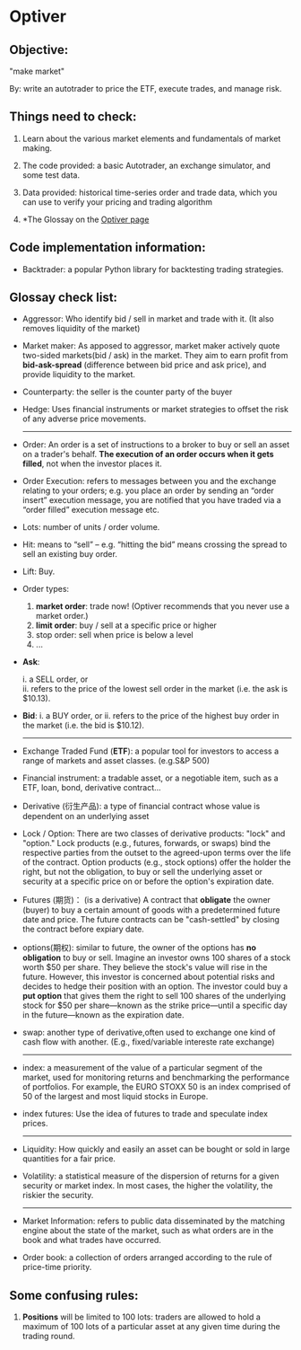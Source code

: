 # Optiver

## Objective: 

"make market"

By: write an autotrader to price the ETF, execute trades, and manage risk.

## Things need to check:
1. Learn about the various market elements and fundamentals of market making.

2. The code provided: a basic Autotrader, an exchange simulator, and some test data.
3. Data provided: historical time-series order and trade data, which you can use to verify your pricing and trading algorithm
4. *The Glossay on the [Optiver page](https://readytradergo.optiver.com/how-to-play/)

## Code implementation information:
- Backtrader: a popular Python library for backtesting trading strategies.

## Glossay check list:

- Aggressor: Who identify bid / sell in market and trade with it. (It also removes liquidity of the market)
- Market maker: As apposed to aggressor, market maker actively quote two-sided markets(bid / ask) in the market. They aim to earn profit from **bid-ask-spread** (difference between bid price and ask price), and provide liquidity to the market.

- Counterparty: the seller is the counter party of the buyer

- Hedge:  Uses financial instruments or market strategies to offset the risk of any adverse price movements. 

    ------------------
- Order: An order is a set of instructions to a broker to buy or sell an asset on a trader's behalf. **The execution of an order occurs when it gets filled**, not when the investor places it.

- Order Execution: refers to messages between you and the exchange relating to your orders; e.g. you place an order by sending an “order insert” execution message, you are notified that you have traded via a “order filled” execution message etc.

- Lots: number of units / order volume.

- Hit: means to “sell” – e.g. “hitting the bid” means crossing the spread to sell an existing buy order.

- Lift: Buy.

- Order types:
    1. **market order**: trade now! (Optiver recommends that you never use a market order.)
    2. **limit order**: buy / sell at a specific price or higher
    3. stop order: sell when price is below a level
    4. ...
- **Ask**:

    i. a SELL order, or     
    ii. refers to the price of the lowest sell order in the market (i.e. the ask is $10.13).

- **Bid**: 
    i. a BUY order, or 
    ii. refers to the price of the highest buy order in the market (i.e. the bid is $10.12).

    -------------------

- Exchange Traded Fund (**ETF**): a popular tool for investors to access a range of markets and asset classes. (e.g.S&P 500) 

- Financial instrument: a tradable asset, or a negotiable item, such as a ETF, loan, bond, derivative contract...

- Derivative (衍生产品): a type of financial contract whose value is dependent on an underlying asset

- Lock / Option: There are two classes of derivative products: "lock" and "option." Lock products (e.g., futures, forwards, or swaps) bind the respective parties from the outset to the agreed-upon terms over the life of the contract. Option products (e.g., stock options) offer the holder the right, but not the obligation, to buy or sell the underlying asset or security at a specific price on or before the option's expiration date. 

- Futures (期货)： (is a derivative) A contract that **obligate** the owner (buyer) to buy a certain amount of goods with a predetermined future date and price. The future contracts can be "cash-settled" by closing the contract before expiary date.

- options(期权): similar to future, the owner of the options has **no obligation** to buy or sell. Imagine an investor owns 100 shares of a stock worth $50 per share. They believe the stock's value will rise in the future. However, this investor is concerned about potential risks and decides to hedge their position with an option. The investor could buy a **put option** that gives them the right to sell 100 shares of the underlying stock for $50 per share—known as the strike price—until a specific day in the future—known as the expiration date.

- swap: another type of derivative,often used to exchange one kind of cash flow with another. (E.g., fixed/variable intereste rate exchange)

    ---

- index:  a measurement of the value of a particular segment of the market, used for monitoring returns and benchmarking the performance of portfolios. For example, the EURO STOXX 50 is an index comprised of 50 of the largest and most liquid stocks in Europe.

- index futures: Use the idea of futures to trade and speculate index prices.

    ---

- Liquidity: How quickly and easily an asset can be bought or sold in large quantities for a fair price.

- Volatility: a statistical measure of the dispersion of returns for a given security or market index. In most cases, the higher the volatility, the riskier the security. 

    ---
- Market Information: refers to public data disseminated by the matching engine about the state of the market, such as what orders are in the book and what trades have occurred.

- Order book: a collection of orders arranged according to the rule of price-time priority.

## Some confusing rules:

1. **Positions** will be limited to 100 lots: traders are allowed to hold a maximum of 100 lots of a particular asset at any given time during the trading round.